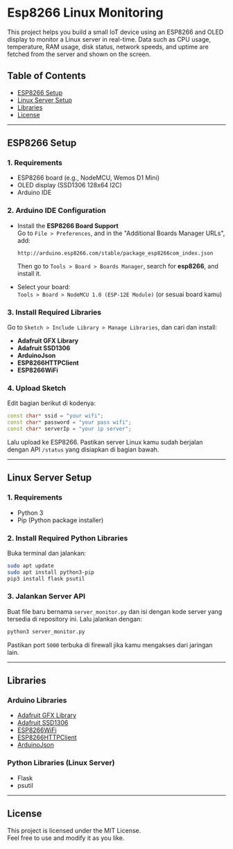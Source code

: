 
# Esp8266 Linux Monitoring

This project helps you build a small IoT device using an ESP8266 and OLED display to monitor a Linux server in real-time. Data such as CPU usage, temperature, RAM usage, disk status, network speeds, and uptime are fetched from the server and shown on the screen.

## Table of Contents

- [ESP8266 Setup](#esp8266-setup)
- [Linux Server Setup](#linux-server-setup)
- [Libraries](#libraries)
- [License](#license)

---

## ESP8266 Setup

### 1. Requirements
- ESP8266 board (e.g., NodeMCU, Wemos D1 Mini)
- OLED display (SSD1306 128x64 I2C)
- Arduino IDE

### 2. Arduino IDE Configuration
- Install the **ESP8266 Board Support**  
  Go to `File > Preferences`, and in the "Additional Boards Manager URLs", add:  
  ```
  http://arduino.esp8266.com/stable/package_esp8266com_index.json
  ```
  Then go to `Tools > Board > Boards Manager`, search for **esp8266**, and install it.

- Select your board:  
  `Tools > Board > NodeMCU 1.0 (ESP-12E Module)` (or sesuai board kamu)

### 3. Install Required Libraries
Go to `Sketch > Include Library > Manage Libraries`, dan cari dan install:
- **Adafruit GFX Library**
- **Adafruit SSD1306**
- **ArduinoJson**
- **ESP8266HTTPClient**
- **ESP8266WiFi**

### 4. Upload Sketch
Edit bagian berikut di kodenya:

```cpp
const char* ssid = "your wifi";
const char* password = "your pass wifi";
const char* serverIp = "your ip server";
```

Lalu upload ke ESP8266. Pastikan server Linux kamu sudah berjalan dengan API `/status` yang disiapkan di bagian bawah.

---

## Linux Server Setup

### 1. Requirements
- Python 3
- Pip (Python package installer)

### 2. Install Required Python Libraries
Buka terminal dan jalankan:

```bash
sudo apt update
sudo apt install python3-pip
pip3 install flask psutil
```

### 3. Jalankan Server API

Buat file baru bernama `server_monitor.py` dan isi dengan kode server yang tersedia di repository ini. Lalu jalankan dengan:

```bash
python3 server_monitor.py
```

Pastikan port `5000` terbuka di firewall jika kamu mengakses dari jaringan lain.

---

## Libraries

### Arduino Libraries
- [Adafruit GFX Library](https://github.com/adafruit/Adafruit-GFX-Library)
- [Adafruit SSD1306](https://github.com/adafruit/Adafruit_SSD1306)
- [ESP8266WiFi](https://arduino-esp8266.readthedocs.io/en/latest/)
- [ESP8266HTTPClient](https://arduino-esp8266.readthedocs.io/en/latest/)
- [ArduinoJson](https://github.com/bblanchon/ArduinoJson)

### Python Libraries (Linux Server)
- Flask
- psutil

---

## License

This project is licensed under the MIT License.  
Feel free to use and modify it as you like.
